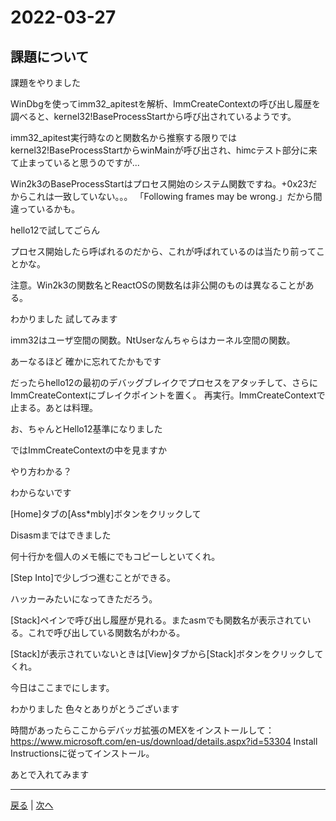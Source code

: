 # 2022-03-27

## 課題について

課題をやりました

WinDbgを使ってimm32_apitestを解析、ImmCreateContextの呼び出し履歴を調べると、kernel32!BaseProcessStartから呼び出されているようです。

imm32_apitest実行時なのと関数名から推察する限りではkernel32!BaseProcessStartからwinMainが呼び出され、himcテスト部分に来て止まっていると思うのですが...

Win2k3のBaseProcessStartはプロセス開始のシステム関数ですね。+0x23だからこれは一致していない。。。
「Following frames may be wrong.」だから間違っているかも。

hello12で試してごらん

プロセス開始したら呼ばれるのだから、これが呼ばれているのは当たり前ってことかな。

注意。Win2k3の関数名とReactOSの関数名は非公開のものは異なることがある。

わかりました
試してみます

imm32はユーザ空間の関数。NtUserなんちゃらはカーネル空間の関数。

あーなるほど
確かに忘れてたかもです

だったらhello12の最初のデバッグブレイクでプロセスをアタッチして、さらにImmCreateContextにブレイクポイントを置く。
再実行。ImmCreateContextで止まる。あとは料理。

お、ちゃんとHello12基準になりました

ではImmCreateContextの中を見ますか

やり方わかる？

わからないです

[Home]タブの[Ass*mbly]ボタンをクリックして

Disasmまではできました

何十行かを個人のメモ帳にでもコピーしといてくれ。

[Step Into]で少しづつ進むことができる。

ハッカーみたいになってきただろう。

[Stack]ペインで呼び出し履歴が見れる。またasmでも関数名が表示されている。これで呼び出している関数名がわかる。

[Stack]が表示されていないときは[View]タブから[Stack]ボタンをクリックしてくれ。

今日はここまでにします。

わかりました
色々とありがとうございます

時間があったらここからデバッガ拡張のMEXをインストールして：https://www.microsoft.com/en-us/download/details.aspx?id=53304
Install Instructionsに従ってインストール。

あとで入れてみます

---

[戻る](2022-03-26.md) | [次へ](2022-03-28.md)
